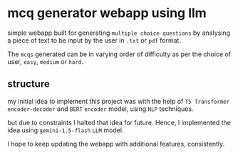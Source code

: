 # mcq generator webapp using llm
simple webapp built for generating `multiple choice questions` by analysing a piece of text 
to be input by the user in `.txt` or `pdf` format.

The `mcqs` generated can be in varying order of difficulty as per the choice of user,
`easy`, `medium` or `hard`.

## structure
my initial idea to implement this project was with the help of `T5 Transformer` `encoder-decoder`
and `BERT` `encoder` model, using `NLP` techniques.

but due to constraints I halted that idea for future. Hence, I implemented the idea using `gemini-1.5-flash`
`LLM` model.

I hope to keep updating the webapp with additional features, consistently.
